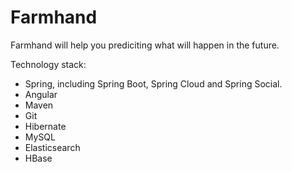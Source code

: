 # Farmhand
Farmhand will help you prediciting what will happen in the future.

Technology stack:

- Spring, including Spring Boot, Spring Cloud and Spring Social.
- Angular
- Maven
- Git
- Hibernate
- MySQL
- Elasticsearch
- HBase
